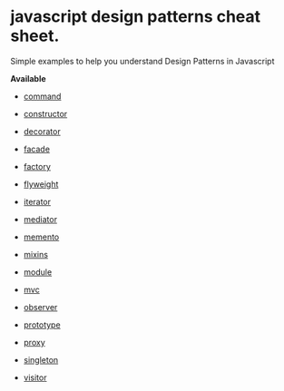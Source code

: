 # javascript design patterns cheat sheet.
Simple examples to help you understand Design Patterns in Javascript

__Available__

* [command](./command.js)

* [constructor](./constructor.js)

* [decorator](./decorator.js)

* [facade](./facade.js)

* [factory](./factory.js)

* [flyweight](./flyweight.js)

* [iterator](./iterator.js)

* [mediator](./mediator.js)

* [memento](./memento.js)

* [mixins](./mixins.js)

* [module](./module.js)

* [mvc](./mvc.js)

* [observer](./observer.js)

* [prototype](./prototype.js)

* [proxy](./proxy.js)

* [singleton](./singleton.js)

* [visitor](./visitor.js)



